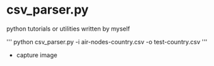 # csv_parser.py

python tutorials or utilities written by myself

'''
python csv_parser.py -i air-nodes-country.csv -o test-country.csv
'''

* capture image

